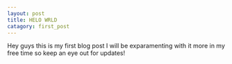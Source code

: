 ```yaml
---
layout: post
title: HELO WRLD
catagory: first_post
---
```


Hey guys this is my first blog post I will be exparamenting with it more in my free time so keep an eye out for updates!
